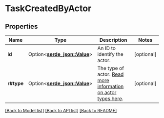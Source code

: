 # TaskCreatedByActor

## Properties

Name | Type | Description | Notes
------------ | ------------- | ------------- | -------------
**id** | Option<[**serde_json::Value**](.md)> | An ID to identify the actor. | [optional]
**r#type** | Option<[**serde_json::Value**](serde_json::Value.md)> | The type of actor. [Read more information on actor types here](/docs/actors). | [optional]

[[Back to Model list]](../README.md#documentation-for-models) [[Back to API list]](../README.md#documentation-for-api-endpoints) [[Back to README]](../README.md)


